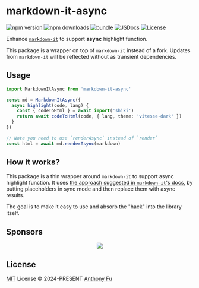# markdown-it-async

[![npm version][npm-version-src]][npm-version-href]
[![npm downloads][npm-downloads-src]][npm-downloads-href]
[![bundle][bundle-src]][bundle-href]
[![JSDocs][jsdocs-src]][jsdocs-href]
[![License][license-src]][license-href]

Enhance [`markdown-it`](https://github.com/markdown-it/markdown-it) to support **async** highlight function.

This package is a wrapper on top of `markdown-it` instead of a fork. Updates from `markdown-it` will be reflected without as transient dependencies.

## Usage

```ts
import MarkdownItAsync from 'markdown-it-async'

const md = MarkdownItAsync({
  async highlight(code, lang) {
    const { codeToHtml } = await import('shiki')
    return await codeToHtml(code, { lang, theme: 'vitesse-dark' })
  }
})

// Note you need to use `renderAsync` instead of `render`
const html = await md.renderAsync(markdown)
```

## How it works?

This package is a thin wrapper around `markdown-it` to support async highlight function. It uses [the approach suggested in `markdown-it`'s docs](https://github.com/markdown-it/markdown-it/blob/master/docs/development.md#i-need-async-rule-how-to-do-it), by putting placeholders in sync mode and then replace them with async results.

The goal is to make it easy to use and absorb the "hack" into the library itself.

## Sponsors

<p align="center">
  <a href="https://cdn.jsdelivr.net/gh/antfu/static/sponsors.svg">
    <img src='https://cdn.jsdelivr.net/gh/antfu/static/sponsors.svg'/>
  </a>
</p>

## License

[MIT](./LICENSE) License © 2024-PRESENT [Anthony Fu](https://github.com/antfu)

<!-- Badges -->

[npm-version-src]: https://img.shields.io/npm/v/markdown-it-async?style=flat&colorA=080f12&colorB=1fa669
[npm-version-href]: https://npmjs.com/package/markdown-it-async
[npm-downloads-src]: https://img.shields.io/npm/dm/markdown-it-async?style=flat&colorA=080f12&colorB=1fa669
[npm-downloads-href]: https://npmjs.com/package/markdown-it-async
[bundle-src]: https://img.shields.io/bundlephobia/minzip/markdown-it-async?style=flat&colorA=080f12&colorB=1fa669&label=minzip
[bundle-href]: https://bundlephobia.com/result?p=markdown-it-async
[license-src]: https://img.shields.io/github/license/antfu/markdown-it-async.svg?style=flat&colorA=080f12&colorB=1fa669
[license-href]: https://github.com/antfu/markdown-it-async/blob/main/LICENSE
[jsdocs-src]: https://img.shields.io/badge/jsdocs-reference-080f12?style=flat&colorA=080f12&colorB=1fa669
[jsdocs-href]: https://www.jsdocs.io/package/markdown-it-async
